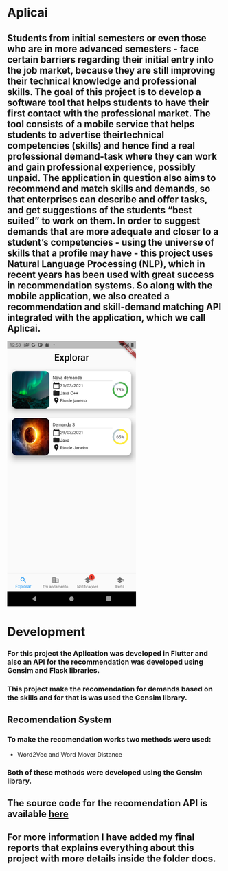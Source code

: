 # Aplicai

## Students from initial semesters or even those who are in more advanced semesters - face certain barriers regarding their initial entry into the job market, because they are still improving their technical knowledge and professional skills. The goal of this project is to develop a software tool that helps students to have their first contact with the professional market. The tool consists of a mobile service that helps students to advertise theirtechnical competencies (skills) and hence find a real professional demand-task where they can work and gain professional experience, possibly unpaid. The application in question also aims to recommend and match skills and demands, so that enterprises can describe and offer tasks, and get suggestions of the students “best suited” to work on them. In order to suggest demands that are more adequate and closer to a student’s competencies - using the universe of skills that a profile may have - this project uses Natural Language Processing (NLP), which in recent years has been used with great success in recommendation systems. So along with the mobile application, we also created a recommendation and skill-demand matching API integrated with the application, which we call Aplicai.

<img src="docs/recomendação.png" alt="drawing" width="300"/>

# Development
### For this project the Aplication was developed in Flutter and also an API for the recommendation was developed using Gensim and Flask libraries.

### This project make the recomendation for demands based on the skills and for that is was used the Gensim library.

## Recomendation System
### To make the recomendation works two methods were used: 
* Word2Vec and Word Mover Distance
### Both of these methods were developed using the Gensim library.

## The source code for the recomendation API is available [here](https://github.com/hugomachado93/aplicai-api)

## For more information I have added my final reports that explains everything about this project with more details inside the folder docs.